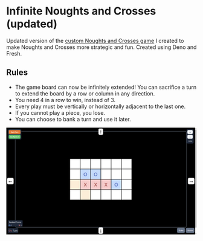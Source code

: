 # Infinite Noughts and Crosses (updated)

Updated version of the [custom Noughts and Crosses game](https://github.com/william-spongberg/inf-noughts-and-crosses) I created to make Noughts and Crosses more strategic and fun. Created using Deno and Fresh.

## Rules

- The game board can now be infinitely extended! You can sacrifice a turn to extend the board by a row or column in any direction.
- You need 4 in a row to win, instead of 3.
- Every play must be vertically or horizontally adjacent to the last one.
- If you cannot play a piece, you lose.
- You can choose to bank a turn and use it later.

![Example](./media/example_game.png)
